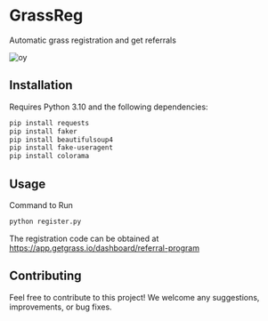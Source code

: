 
# GrassReg

Automatic grass registration and get referrals

![oy](https://github.com/1Firsts/Grass_Reg/assets/26076138/092ed7e6-5ed3-4ec2-acdd-f290c635b146)

## Installation

Requires Python 3.10 and the following dependencies:

```bash
pip install requests 
pip install faker 
pip install beautifulsoup4 
pip install fake-useragent 
pip install colorama
```

## Usage
Command to Run
```bash
python register.py
```
The registration code can be obtained at https://app.getgrass.io/dashboard/referral-program

## Contributing

Feel free to contribute to this project! We welcome any suggestions, improvements, or bug fixes.
